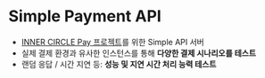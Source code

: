 # Simple Payment API

* [INNER CIRCLE Pay 프로젝트](https://github.com/FC-InnerCircle/icd01-team04-fintech2-be)를 위한 Simple API 서버
* 실제 결제 환경과 유사한 인스턴스를 통해 **다양한 결제 시나리오를 테스트**
* 랜덤 응답 / 시간 지연 등: **성능 및 지연 시간 처리 능력 테스트**
